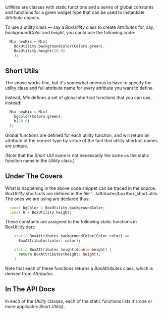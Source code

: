 _Utilities_ are classes with static functions and a series of global constants and functions for a given widget type that can be used to instantiate _Attribute_ objects.

To use a utility class &mdash; say a _BoxUtility_ class to create _Attributes_ for, say, _backgroundColor_ and _height_, you could use the following code:

```dart
  Mix newMix = Mix(
    BoxUtility.backgroundColor(Colors.green),
    BoxUtility.height(20.0)
    );
```

## Short Utils
The above works fine, but it's somewhat onerous to have to specify the utility class and full attribute name for every attribute you want to define.

Instead, _Mix_ defines a set of global shortcut functions that you can use, instead:

```dart
  Mix newMix = Mix(
    bgColor(Colors.green),
    h(20.0)
  );
```

Global functions are defined for each utility function, and will return an attribute of the correct type by virtue of the fact that utility shortcut names are unique.

(Note that the _Short Util_ name is not necessarily the same as the static function name in the _Utility_ class.)

## Under The Covers

What is happening in the above code snippet can be traced in the source.  _BoxUtility_ shortcuts are defined in the file '.../attributes/box/box_short.utils.  The ones we are using are declared thus:

```dart
  const bgColor = BoxUtility.backgroundColor;
  const h = BoxUtility.height;
```

These constants are assigned to the following static functions in BoxUtility.dart:

```dart
    static BoxAttributes backgroundColor(Color color) =>
      BoxAttributes(color: color);

    static BoxAttributes height(double height) {
      return BoxAttributes(height: height);
    }
```

Note that each of these functions returns a _BoxAttributes_ class, which is derived from _Attributes_.

## In The API Docs

In each of the _Utility_ classes, each of the static functions lists it's one or more applicable _Short Util_(s).

